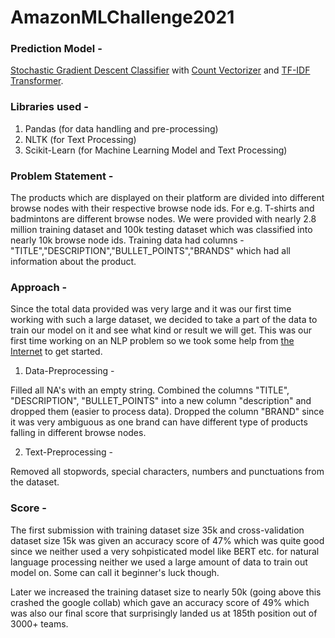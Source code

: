 # AmazonMLChallenge2021

### Prediction Model -

[Stochastic Gradient Descent Classifier](https://scikit-learn.org/stable/modules/generated/sklearn.linear_model.SGDClassifier.html) with [Count Vectorizer](https://scikit-learn.org/stable/modules/generated/sklearn.feature_extraction.text.CountVectorizer.html) and [TF-IDF Transformer](https://scikit-learn.org/stable/modules/generated/sklearn.feature_extraction.text.TfidfTransformer.html).

### Libraries used - 

1. Pandas (for data handling and pre-processing)
2. NLTK (for Text Processing)
3. Scikit-Learn (for Machine Learning Model and Text Processing) 

### Problem Statement -

The products which are displayed on their platform are divided into different browse nodes with their respective browse node ids. For e.g. T-shirts and badmintons are different browse nodes. We were provided with nearly 2.8 million training dataset and 100k testing dataset which was classified into nearly 10k browse node ids. Training data had columns - "TITLE","DESCRIPTION","BULLET_POINTS","BRANDS" which had all information about the product.

### Approach - 

Since the total data provided was very large and it was our first time working with such a large dataset, we decided to take a part of the data to train our model on it and see what kind or result we will get. This was our first time working on an NLP problem so we took some help from [the Internet](https://towardsdatascience.com/multi-class-text-classification-model-comparison-and-selection-5eb066197568) to get started. 

1. Data-Preprocessing - 

Filled all NA's with an empty string.
Combined the columns "TITLE", "DESCRIPTION", "BULLET_POINTS" into a new column "description" and dropped them (easier to process data).
Dropped the column "BRAND" since it was very ambiguous as one brand can have different type of products falling in different browse nodes.

2. Text-Preprocessing - 

Removed all stopwords, special characters, numbers and punctuations from the dataset.

### Score -

The first submission with training dataset size 35k and cross-validation dataset size 15k was given an accuracy score of 47% which was quite good since we neither used a very sohpisticated model like BERT etc. for natural language processing neither we used a large amount of data to train out model on. Some can call it beginner's luck though.

Later we increased the training dataset size to nearly 50k (going above this crashed the google collab) which gave an accuracy score of 49% which was also our final score  that surprisingly landed us at 185th position out of 3000+ teams. 

